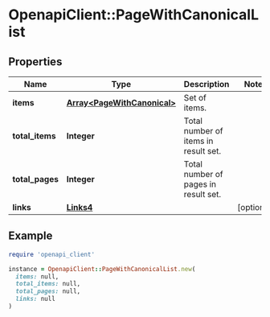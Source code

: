 # OpenapiClient::PageWithCanonicalList

## Properties

| Name | Type | Description | Notes |
| ---- | ---- | ----------- | ----- |
| **items** | [**Array&lt;PageWithCanonical&gt;**](PageWithCanonical.md) | Set of items. |  |
| **total_items** | **Integer** | Total number of items in result set. |  |
| **total_pages** | **Integer** | Total number of pages in result set. |  |
| **links** | [**Links4**](Links4.md) |  | [optional] |

## Example

```ruby
require 'openapi_client'

instance = OpenapiClient::PageWithCanonicalList.new(
  items: null,
  total_items: null,
  total_pages: null,
  links: null
)
```

